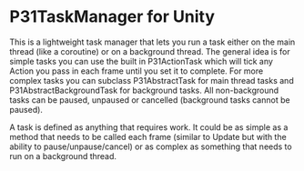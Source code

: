 P31TaskManager for Unity
=======

This is a lightweight task manager that lets you run a task either on the main thread (like a coroutine) or on a background thread. The general idea is for simple
tasks you can use the built in P31ActionTask which will tick any Action you pass in each frame until you set it to complete. For more complex tasks you can subclass
P31AbstractTask for main thread tasks and P31AbstractBackgroundTask for background tasks. All non-background tasks can be paused, unpaused or cancelled (background tasks
cannot be paused).

A task is defined as anything that requires work. It could be as simple as a method that needs to be called each frame (similar to Update but with the ability to pause/unpause/cancel)
or as complex as something that needs to run on a background thread.